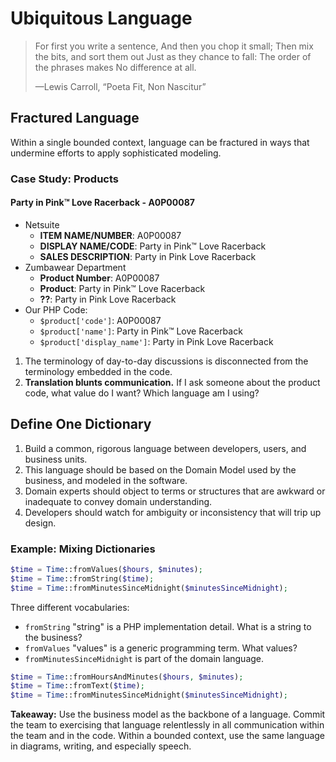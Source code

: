 # Ubiquitous Language

> For first you write a sentence,
> And then you chop it small;
> Then mix the bits, and sort them out
> Just as they chance to fall:
> The order of the phrases makes
> No difference at all.
> 
> —Lewis Carroll, “Poeta Fit, Non Nascitur”

## Fractured Language

Within a single bounded context, language can be fractured in ways that undermine efforts to apply sophisticated modeling.

### Case Study: Products

#### Party in Pink™ Love Racerback - A0P00087

* Netsuite
  * **ITEM NAME/NUMBER**:  A0P00087
  * **DISPLAY NAME/CODE**: Party in Pink™ Love Racerback
  * **SALES DESCRIPTION**: Party in Pink Love Racerback
* Zumbawear Department
  * **Product Number**: A0P00087
  * **Product**: Party in Pink™ Love Racerback
  *  **??**: Party in Pink Love Racerback
* Our PHP Code:
  * `$product['code']`: A0P00087
  * `$product['name']`: Party in Pink™ Love Racerback
  * `$product['display_name']`: Party in Pink Love Racerback


1. The terminology of day-to-day discussions is disconnected from the terminology embedded in the code.
2. **Translation blunts communication.**  If I ask someone about the product code, what value do I want? Which language am I using?

## Define One Dictionary

1. Build a common, rigorous language between developers, users, and business units.
2. This language should be based on the Domain Model used by the business, and modeled in the software.
3. Domain experts should object to terms or structures that are awkward or inadequate to convey domain understanding.
4. Developers should watch for ambiguity or inconsistency that will trip up design.

### Example: Mixing Dictionaries

```php
$time = Time::fromValues($hours, $minutes);
$time = Time::fromString($time);
$time = Time::fromMinutesSinceMidnight($minutesSinceMidnight);
```

Three different vocabularies:

* `fromString` "string" is a PHP implementation detail. What is a string to the business?
* `fromValues` "values" is a generic programming term.  What values?
* `fromMinutesSinceMidnight` is part of the domain language.

```php
$time = Time::fromHoursAndMinutes($hours, $minutes);
$time = Time::fromText($time);
$time = Time::fromMinutesSinceMidnight($minutesSinceMidnight);
```

**Takeaway:** Use the business model as the backbone of a language. Commit the team to exercising that language relentlessly in all communication within the team and in the code. Within a bounded context, use the same language in diagrams, writing, and especially speech.


